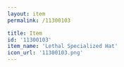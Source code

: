 ```yaml
---
layout: item
permalink: /11300103

title: Item
id: '11300103'
item_name: 'Lethal Specialized Hat'
icon_url: '11300103.png'
---
```

